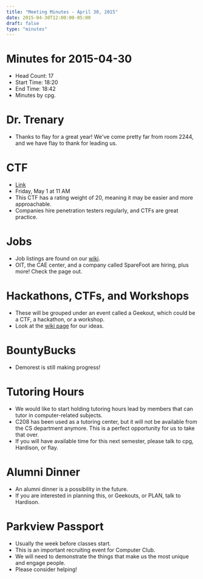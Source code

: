 ```yaml
---
title: "Meeting Minutes - April 30, 2015"
date: 2015-04-30T12:00:00-05:00
draft: false
type: "minutes"
---
```


# Minutes for 2015-04-30

- Head Count: 17
- Start Time: 18:20
- End Time: 18:42
- Minutes by cpg.

# Dr. Trenary

- Thanks to flay for a great year! We've come pretty far from room 2244, and we have flay to thank for leading us.

# CTF

- [Link](http://2015.volgactf.ru)
- Friday, May 1 at 11 AM
- This CTF has a rating weight of 20, meaning it may be easier and more approachable.
- Companies hire penetration testers regularly, and CTFs are great practice.

# Jobs

- Job listings are found on our [wiki](https://cclub.cs.wmich.edu/wiki/Jobs).
- OIT, the CAE center, and a company called SpareFoot are hiring, plus more! Check the page out.

# Hackathons, CTFs, and Workshops

- These will be grouped under an event called a Geekout, which could be a CTF, a hackathon, or a workshop.
- Look at the [wiki page](https://cclub.cs.wmich.edu/wiki/2015_Hackathon_and_Workshop_Series) for our ideas.

# BountyBucks

- Demorest is still making progress!

# Tutoring Hours

- We would like to start holding tutoring hours lead by members that can tutor in computer-related subjects.
- C208 has been used as a tutoring center, but it will not be available from the CS department anymore. This is a perfect opportunity for us to take that over.
- If you will have available time for this next semester, please talk to cpg, Hardison, or flay.

# Alumni Dinner

- An alumni dinner is a possibility in the future.
- If you are interested in planning this, or Geekouts, or PLAN, talk to Hardison.

# Parkview Passport

- Usually the week before classes start.
- This is an important recruiting event for Computer Club.
- We will need to demonstrate the things that make us the most unique and engage people.
- Please consider helping!
